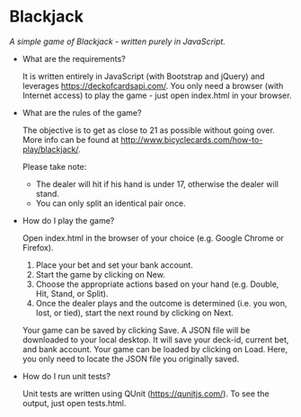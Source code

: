 # Blackjack
*A simple game of Blackjack - written purely in JavaScript.*

* What are the requirements?

  It is written entirely in JavaScript (with Bootstrap and jQuery)
  and leverages https://deckofcardsapi.com/. You only need a browser
  (with Internet access) to play the game - just open index.html in
  your browser.

* What are the rules of the game?

  The objective is to get as close to 21 as possible without going over.
  More info can be found at http://www.bicyclecards.com/how-to-play/blackjack/.

  Please take note:

  - The dealer will hit if his hand is under 17, otherwise the dealer will stand.
  - You can only split an identical pair once.

* How do I play the game?

  Open index.html in the browser of your choice (e.g. Google Chrome
  or Firefox).

  1. Place your bet and set your bank account.
  2. Start the game by clicking on New.
  3. Choose the appropriate actions based on your hand (e.g. Double,
    Hit, Stand, or Split).
  4. Once the dealer plays and the outcome is determined (i.e. you
    won, lost, or tied), start the next round by clicking on Next.

  Your game can be saved by clicking Save. A JSON file will be
  downloaded to your local desktop. It will save your deck-id,
  current bet, and bank account. Your game can be loaded by clicking
  on Load. Here, you only need to locate the JSON file you originally
  saved.

* How do I run unit tests?

  Unit tests are written using QUnit (https://qunitjs.com/). To see
  the output, just open tests.html.
